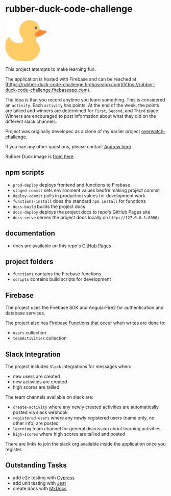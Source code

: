 # rubber-duck-code-challenge

![rubber duck](https://github.com/andrewevans0102/rubber-duck-code-challenge/blob/master/src/assets/rubber_duck.png)

This project attempts to make learning fun.  

The application is hosted with Firebase and can be reached at [https://rubber-duck-code-challenge.firebaseapp.com](https://rubber-duck-code-challenge.firebaseapp.com).

The idea is that you record anytime you learn something.  This is considered an `activity`.  Each `activity` has points.  At the end of the week, the points are tallied and winners are determined for `First`, `Second`, and `Third` place.  Winners are encouraged to post information about what they did on the different slack channels.

Project was originally developec as a clone of my earlier project [overwatch-challenge](https://github.com/andrewevans0102/overwatch-challenge).

If you hae any other questions, please contact [Andrew here](https://www.andrewevans.dev/contact)

Rubber Duck image is [from here](https://www.iconfinder.com/icons/416395/bath_bathroom_clean_duck_kids_rubber_water_icon).

## npm scripts
- `prod-deploy` deploys frontend and functions to Firebase
- `staged-commit` sets environment values beofre making project commit
- `deploy-commit` pulls in production values for development work
- `functions-install` does the standard `npm install` for functions
- `docs-build` builds the project docs
- `docs-deploy` deploys the project docs to repo's GitHub Pages site
- `docs-serve` serves the project docs locally on `http://127.0.0.1:8000/`

## documentation
- docs are available on this repo's [GitHub Pages](https://andrewevans0102.github.io/rubber-duck-code-challenge/)

## project folders
- `functions` contains the Firebase functions
- `scripts` contains build scripts for development

## Firebase
The project uses the Firebase SDK and AngularFire2 for authentication and database services.

The project also has Firebase Functions that occur when writes are done to:
- `users` collection
- `teamActivities` collection

## Slack Integration
The project includes `Slack` integrations for messages when:
- new users are created
- new activities are created
- high scores are tallied

The team channels available on slack are:
- `create-activity` where any newly created activities are automatically posted via slack webhook
- `registered-users` where any newly registered users (name only, no other info) are posted
- `learning` team channel for general discussion about learning activities
- `high-scores` where high scores are tallied and posted

There are links to join the slack org available inside the application once you register.

## Outstanding Tasks
- add e2e testing with [Cypress](https://www.cypress.io/)
- add unit testing with [Jest](https://jestjs.io/)
- create docs with [MkDocs](https://www.mkdocs.org/)
